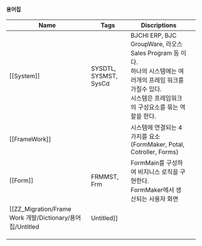 #### 용어집

| Name                                                 | Tags                  | Discriptions                                                                                                            |     |
| ---------------------------------------------------- | --------------------- | ----------------------------------------------------------------------------------------------------------------------- | --- |
| [[System]]                                           | SYSDTL, SYSMST, SysCd | BJCHI ERP, BJC GroupWare, 라오스 Sales Program 등 이다.  <br>하나의 시스템에는 여러개의 프레임 워크를 가질수 있다.  <br>시스템은 프레임워크의 구성요소를 묶는 역할을 한다. |     |
| [[FrameWork]]                                        |                       | 시스템에 연결되는 4가지를 요소(FormMaker, Potal, Cotroller, Forms)                                                                   |     |
| [[Form]]                                             | FRMMST, Frm           | FormMain를 구성하여 비지니스 로직을 구현한다.  <br>FormMaker에서 생산되는 사용자 화면                                                              |     |
| [[ZZ_Migration/Frame Work 개발/Dictionary/용어집/Untitled | Untitled]]            |                                                                                                                         |     |
|                                                      |                       |                                                                                                                         |     |
|                                                      |                       |                                                                                                                         |     |
|                                                      |                       |                                                                                                                         |     |
